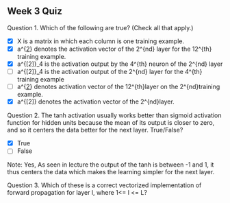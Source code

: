 ## Week 3 Quiz

Question 1. Which of the following are true? (Check all that apply.)

- [x] X is a matrix in which each column is one training example.
- [x] a^{[2](12)} denotes the activation vector of the 2^{nd} layer for the 12^{th} training example.
- [x] a^{[2]}_4 is the activation output by the 4^{th} neuron of the 2^{nd} layer
- [ ] a^{[2]}_4 is the activation output of the 2^{nd} layer for the 4^{th} training example
- [ ] a^{[2](12)} denotes activation vector of the 12^{th}layer on the 2^{nd}training example.
- [x] a^{[2]} denotes the activation vector of the 2^{nd}layer.

Question 2. The tanh activation usually works better than sigmoid activation function for hidden units because the mean of its output is closer to zero, and so it centers the data better for the next layer. True/False?

- [x] True
- [ ] False

Note: Yes, As seen in lecture the output of the tanh is between -1 and 1, it thus centers the data which makes the learning simpler for the next layer.

 Question 3. Which of these is a correct vectorized implementation of forward propagation for layer l, where 1<= l <= L?
 
 
 
